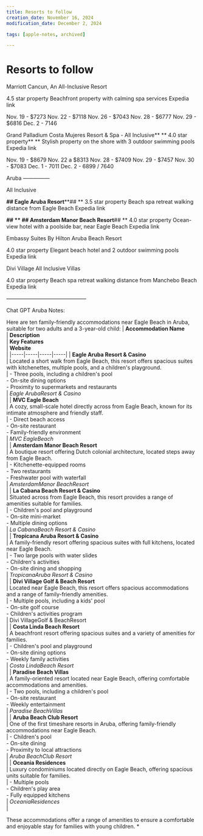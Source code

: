```yaml
---
title: Resorts to follow
creation_date: November 16, 2024
modification_date: December 2, 2024

tags: [apple-notes, archived]

---
```



# Resorts to follow 
Marriott Cancun, An All-Inclusive Resort

4.5 star property
Beachfront property with calming spa services
Expedia link

Nov. 19 - $7273
Nov. 22 - $7118
Nov. 26 - $7043
Nov. 28 - $6777
Nov. 29 - $6816
Dec. 2 - 7146

Grand Palladium Costa Mujeres Resort & Spa - All Inclusive**
**
4.0 star property**
**
Stylish property on the shore with 3 outdoor swimming pools
Expedia link

Nov. 19 - $8679
Nov. 22 a $8313
Nov. 28 -  $7409
Nov. 29 - $7457
Nov. 30 - $7083
Dec. 1 - 7011
Dec. 2 - 6899 / 7640

Aruba
—————

All Inclusive

**## Eagle Aruba Resort****## 
**
3.5 star property
Beach spa retreat walking distance from Eagle Beach
Expedia link

**## 
**
**## Amsterdam Manor Beach Resort****## 
**
4.0 star property
Ocean-view hotel with a poolside bar, near Eagle Beach
Expedia link

Embassy Suites By Hilton Aruba Beach Resort

4.0 star property
Elegant beach hotel and 2 outdoor swimming pools
Expedia link

Divi Village All Inclusive Villas

4.0 star property
Beach spa retreat walking distance from Manchebo Beach
Expedia link

———————————————

Chat GPT Aruba Notes:

Here are ten family-friendly accommodations near Eagle Beach in Aruba, suitable for two adults and a 3-year-old child:
|  **Accommodation Name**<br/> | **Description**<br/> | **Key Features**<br/> | **Website**<br/> |
|-----|-----|-----|-----|
|  **Eagle Aruba Resort & Casino**<br/> | Located a short walk from Eagle Beach, this resort offers spacious suites with kitchenettes, multiple pools, and a children's playground.<br/> | - Three pools, including a children's pool<br/>- On-site dining options<br/>- Proximity to supermarkets and restaurants<br/> | _Eagle ArubaResort & Casino_<br/> |
|  **MVC Eagle Beach**<br/> | A cozy, small-scale hotel directly across from Eagle Beach, known for its intimate atmosphere and friendly staff.<br/> | - Direct beach access<br/>- On-site restaurant<br/>- Family-friendly environment<br/> | _MVC EagleBeach_<br/> |
|  **Amsterdam Manor Beach Resort**<br/> | A boutique resort offering Dutch colonial architecture, located steps away from Eagle Beach.<br/> | - Kitchenette-equipped rooms<br/>- Two restaurants<br/>- Freshwater pool with waterfall<br/> | _AmsterdamManor BeachResort_<br/> |
|  **La Cabana Beach Resort & Casino**<br/> | Situated across from Eagle Beach, this resort provides a range of amenities suitable for families.<br/> | - Children's pool and playground<br/>- On-site mini-market<br/>- Multiple dining options<br/> | _La CabanaBeach Resort & Casino_<br/> |
|  **Tropicana Aruba Resort & Casino**<br/> | A family-friendly resort offering spacious suites with full kitchens, located near Eagle Beach.<br/> | - Two large pools with water slides<br/>- Children's activities<br/>- On-site dining and shopping<br/> | _TropicanaAruba Resort & Casino_<br/> |
|  **Divi Village Golf & Beach Resort**<br/> | Located near Eagle Beach, this resort offers spacious accommodations and a range of family-friendly amenities.<br/> | - Multiple pools, including a kids' pool<br/>- On-site golf course<br/>- Children's activities program<br/> | Divi VillageGolf & BeachResort<br/> |
|  **Costa Linda Beach Resort**<br/> | A beachfront resort offering spacious suites and a variety of amenities for families.<br/> | - Children's pool and playground<br/>- On-site dining options<br/>- Weekly family activities<br/> | _Costa LindaBeach Resort_<br/> |
|  **Paradise Beach Villas**<br/> | A family-oriented resort located near Eagle Beach, offering comfortable accommodations and amenities.<br/> | - Two pools, including a children's pool<br/>- On-site restaurant<br/>- Weekly entertainment<br/> | _Paradise BeachVillas_<br/> |
|  **Aruba Beach Club Resort**<br/> | One of the first timeshare resorts in Aruba, offering family-friendly accommodations near Eagle Beach.<br/> | - Children's pool<br/>- On-site dining<br/>- Proximity to local attractions<br/> | _Aruba BeachClub Resort_<br/> |
|  **Oceania Residences**<br/> | Luxury condominiums located directly on Eagle Beach, offering spacious units suitable for families.<br/> | - Multiple pools<br/>- Children's play area<br/>- Fully equipped kitchens<br/> | _OceaniaResidences_<br/> |

These accommodations offer a range of amenities to ensure a comfortable and enjoyable stay for families with young children.
* 

